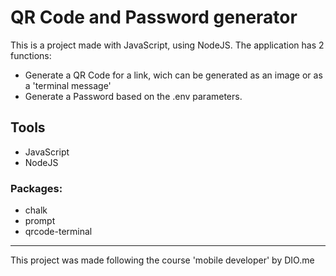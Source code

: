 # QR Code and Password generator
This is a project made with JavaScript, using NodeJS. The application has 2 functions:
* Generate a QR Code for a link, wich can be generated as an image or as a 'terminal message'
* Generate a Password based on the .env parameters.

## Tools
* JavaScript
* NodeJS

### Packages:
* chalk
* prompt
* qrcode-terminal

---
This project was made following the course 'mobile developer' by DIO.me
